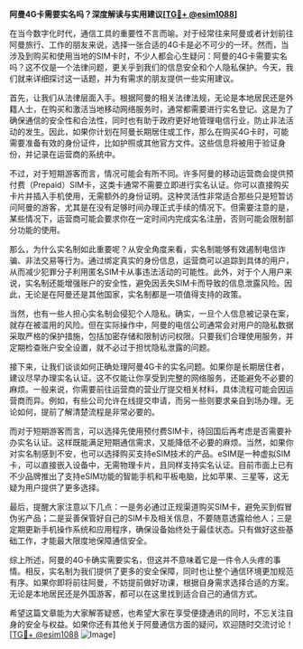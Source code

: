 **阿曼4G卡需要实名吗？深度解读与实用建议[[TG💪+ @esim1088](https://t.me/s/esim1088)]**

在当今数字化时代，通信工具的重要性不言而喻。对于经常往来阿曼或者计划前往阿曼旅行、工作的朋友来说，选择一张合适的4G卡是必不可少的一环。然而，当涉及到购买和使用当地的SIM卡时，不少人都会心生疑问：阿曼的4G卡需要实名吗？这不仅是一个法律问题，更关乎到我们的信息安全和个人隐私保护。今天，我们就来详细探讨这一话题，并为有需求的朋友提供一些实用建议。

首先，让我们从法律层面入手。根据阿曼的相关法律法规，无论是本地居民还是外籍人士，在购买和激活当地移动网络服务时，通常都需要进行实名登记。这是为了确保通信的安全性和合法性，同时也有助于政府更好地管理电信行业，防止非法活动的发生。因此，如果你计划在阿曼长期居住或工作，那么在购买4G卡时，可能需要准备有效的身份证件，比如护照或其他官方文件。这些信息将被用于验证身份，并记录在运营商的系统中。

不过，对于短期游客而言，情况可能会有所不同。许多阿曼的移动运营商会提供预付费（Prepaid）SIM卡，这类卡通常不需要立即进行实名认证。你可以直接购买卡片并插入手机使用，无需额外的身份证明。这种灵活性非常适合那些只是短暂访问阿曼的游客，尤其是在没有足够时间办理正式手续的情况下。但需要注意的是，某些情况下，运营商可能会要求你在一定时间内完成实名注册，否则可能会限制部分功能的使用。

那么，为什么实名制如此重要呢？从安全角度来看，实名制能够有效遏制电信诈骗、非法交易等行为。通过绑定真实的身份信息，运营商可以追踪到具体的用户，从而减少犯罪分子利用匿名SIM卡从事违法活动的可能性。此外，对于个人用户来说，实名制还能增强账户的安全性，避免因丢失SIM卡而导致的信息泄露风险。因此，无论是在阿曼还是其他国家，实名制都是一项值得支持的政策。

当然，也有一些人担心实名制会侵犯个人隐私。确实，一旦个人信息被记录在案，就存在被滥用的风险。但在实际操作中，阿曼的电信公司通常会对用户的隐私数据采取严格的保护措施，包括加密存储和限制访问权限。只要我们合理使用服务，并定期检查账户安全设置，就不必过于担忧隐私泄露的问题。

接下来，让我们谈谈如何正确处理阿曼4G卡的实名问题。如果你是长期居住者，建议尽早办理实名认证。这不仅能让你享受到完整的网络服务，还能避免不必要的麻烦。一般来说，你需要前往运营商的营业厅提交相关材料，具体流程可能会因运营商而异。例如，有些公司允许在线提交申请，而另一些则要求亲自到场办理。无论如何，提前了解清楚流程是非常必要的。

而对于短期游客而言，可以选择先使用预付费SIM卡，待回国后再考虑是否需要补办实名认证。这样既能满足短期通信需求，又能降低不必要的麻烦。当然，如果你对实名制感到不安，也可以选择购买支持eSIM技术的产品。eSIM是一种虚拟SIM卡，可以直接嵌入设备中，无需物理卡片，且同样支持实名认证。目前市面上已有不少品牌推出了支持eSIM功能的智能手机和平板电脑，比如苹果、三星等，这无疑为用户提供了更多选择。

最后，提醒大家注意以下几点：一是务必通过正规渠道购买SIM卡，避免买到假冒伪劣产品；二是妥善保管好自己的SIM卡及相关信息，不要随意透露给他人；三是定期更新手机操作系统和应用程序，确保设备始终处于最佳状态。只有做好这些基础工作，才能最大限度地保障通信安全。

综上所述，阿曼的4G卡确实需要实名，但这并不意味着它是一件令人头疼的事情。相反，实名制为我们提供了更多的安全保障，同时也让整个通信环境更加规范有序。如果你即将前往阿曼，不妨提前做好功课，根据自身需求选择合适的方案。无论是本地居民还是外国游客，都可以在这里找到适合自己的通信方式。

希望这篇文章能为大家解答疑惑，也希望大家在享受便捷通讯的同时，不忘关注自身的安全与权益。如果你还有其他关于阿曼通信方面的疑问，欢迎随时交流讨论！[[TG💪+ @esim1088](https://t.me/s/esim1088) ![Image](https://i.postimg.cc/4NQfJmqS/Snipaste-2025-05-13-00-14-12.png)]